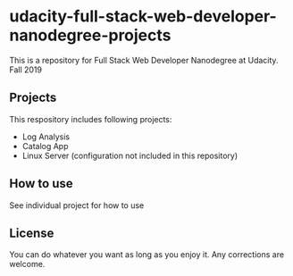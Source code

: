 # udacity-full-stack-web-developer-nanodegree-projects
This is a repository for Full Stack Web Developer Nanodegree at Udacity. Fall 2019
## Projects
This respository includes following projects:
* Log Analysis
* Catalog App
* Linux Server (configuration not included in this repository)
## How to use
See individual project for how to use
## License
You can do whatever you want as long as you enjoy it. Any corrections are welcome.
